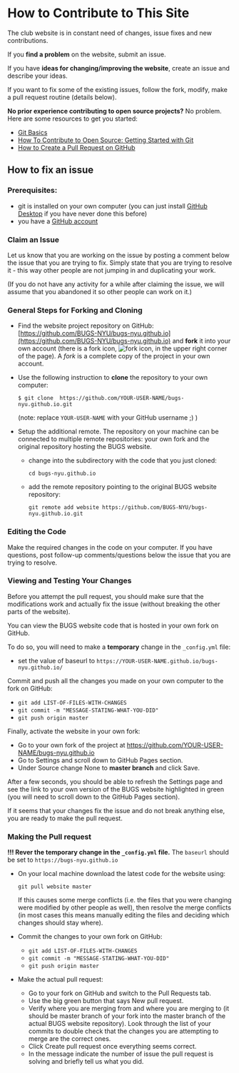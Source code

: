 # How to Contribute to This Site

The club website is in constant need of changes, issue fixes and new contributions.

If you __find a problem__ on the website, submit an issue.

If you have __ideas for changing/improving the website__, create an issue and describe your ideas.

If you want to fix some of the existing issues, follow the fork, modify, make a pull request routine (details below).

__No prior experience contributing to open source projects?__
No problem. Here are some resources to get you started:

- [Git Basics][git-basics]
- [How To Contribute to Open Source: Getting Started with Git][getting-started]
- [How to Create a Pull Request on GitHub][create-pull-req]

[git-basics]: https://git-scm.com/book/en/v2/Getting-Started-Git-Basics
[getting-started]: https://www.digitalocean.com/community/tutorials/how-to-contribute-to-open-source-getting-started-with-git
[create-pull-req]: https://www.digitalocean.com/community/tutorials/how-to-create-a-pull-request-on-github

## How to fix an issue

### Prerequisites:
- git is installed on your own computer (you can just install [GitHub Desktop][git-desktop] if you have never done this before)
- you have a [GitHub account](https://github.com/)

[git-desktop]: https://desktop.github.com/

### Claim an Issue

Let us know that you are working on the issue by posting a comment below the issue that you are trying to fix. Simply state that you are trying to resolve it - this way other people are not jumping in and duplicating your work.

(If you do not have any activity for a while after claiming the issue, we will assume that you abandoned it so other people can work on it.)

### General Steps for Forking and Cloning

- Find the website project repository on GitHub: [https://github.com/BUGS-NYU/bugs-nyu.github.io](https://github.com/BUGS-NYU/bugs-nyu.github.io)
and __fork__ it into your own account (there is a fork icon, ![fork icon](assets/img/fork_icon.png), in the upper right corner of the page). A _fork_ is a complete copy of the project in your own account.

- Use the following instruction to __clone__ the repository to your own computer:

  `$ git clone  https://github.com/YOUR-USER-NAME/bugs-nyu.github.io.git`

  (note: replace `YOUR-USER-NAME` with your GitHub username ;) )

- Setup the additional remote. The repository on your machine can be connected to multiple remote repositories: your own fork and the original repository hosting the BUGS website.

  - change into the subdirectory with the code that you just cloned:

    `cd bugs-nyu.github.io`

  - add the remote repository pointing to the original BUGS website repository:

    `git remote add website https://github.com/BUGS-NYU/bugs-nyu.github.io.git`

### Editing the Code

Make the required changes in the code on your computer.
If you have questions, post follow-up comments/questions below the
issue that you are trying to resolve.

### Viewing and Testing Your Changes

Before you attempt the pull request, you should make sure that the modifications work and actually fix the issue (without breaking the other parts of the website).

You can view the BUGS website code that is hosted in your own fork on GitHub.

To do so, you will need to make a __temporary__ change in the `_config.yml` file:
- set the value of baseurl to `https://YOUR-USER-NAME.github.io/bugs-nyu.github.io/`

Commit and push all the changes you made on your own computer to the fork on GitHub:

- `git add LIST-OF-FILES-WITH-CHANGES`
- `git commit -m "MESSAGE-STATING-WHAT-YOU-DID"`
- `git push origin master`

Finally, activate the website in your own fork:
- Go to your own fork of the project at https://github.com/YOUR-USER-NAME/bugs-nyu.github.io
- Go to Settings and scroll down to GitHub Pages section.
- Under Source change None to __master branch__ and click Save.

After a few seconds, you should be able to refresh the Settings page and see the link to your own version of the BUGS website highlighted in green (you will need to scroll down to the GitHub Pages section).

If it seems that your changes fix the issue and do not break anything else, you are ready to make the pull request.

### Making the Pull request

__!!! Rever the temporary change in the `_config.yml` file.__
The `baseurl` should be set to `https://bugs-nyu.github.io`

- On your local machine download the latest code for the website using:

  `git pull website master`

  If this causes some merge conflicts (i.e. the files that you were changing were modified by other people as well), then resolve the merge conflicts (in most cases this means manually editing the files and deciding which changes should stay where).

- Commit the changes to your own fork on GitHub:

  - `git add LIST-OF-FILES-WITH-CHANGES`
  - `git commit -m "MESSAGE-STATING-WHAT-YOU-DID"`
  - `git push origin master`

- Make the actual pull request:

  - Go to your fork on GitHub and switch to the Pull Requests tab.
  - Use the big green button that says New pull request.
  - Verify where you are merging from and where you are merging to (it should be master branch of your fork into the master branch of the actual BUGS website repository). Look through the list of your commits to double check that the changes you are attempting to merge are the correct ones.
  - Click Create pull request once everything seems correct.
  - In the message indicate the number of issue the pull request is solving and briefly tell us what you did.
